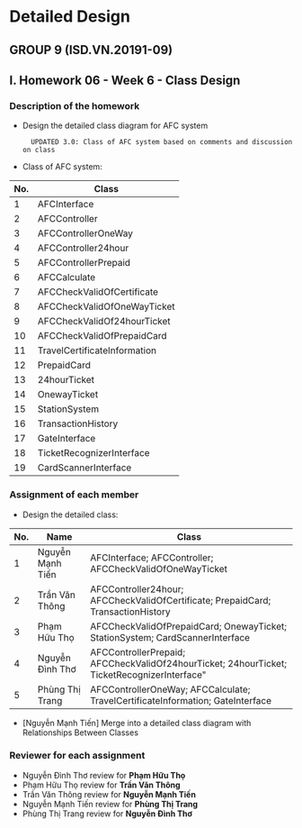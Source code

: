 # Detailed Design #
## GROUP 9 (ISD.VN.20191-09) ##

## I. Homework 06 - Week 6 - Class Design ##
### Description of the homework ###
* Design the detailed class diagram for AFC system

        UPDATED 3.0: Class of AFC system based on comments and discussion on class
* Class of AFC system:

|No.|Class|
|---|-----|
|1|AFCInterface|
|2|AFCController|
|3|AFCControllerOneWay|
|4|AFCController24hour|
|5|AFCControllerPrepaid|
|6|AFCCalculate|
|7|AFCCheckValidOfCertificate|
|8|AFCCheckValidOfOneWayTicket|
|9|AFCCheckValidOf24hourTicket|
|10|AFCCheckValidOfPrepaidCard|
|11|TravelCertificateInformation|
|12|PrepaidCard|
|13|24hourTicket|
|14|OnewayTicket|
|15|StationSystem|
|16|TransactionHistory|
|17|GateInterface|
|18|TicketRecognizerInterface|
|19|CardScannerInterface|

### Assignment of each member ###
* Design the detailed class:

|No.|Name|Class|
|---|----|-----|
|1|Nguyễn Mạnh Tiến|AFCInterface; AFCController; AFCCheckValidOfOneWayTicket|
|2|Trần Văn Thông|AFCController24hour; AFCCheckValidOfCertificate; PrepaidCard; TransactionHistory|
|3|Phạm Hữu Thọ|AFCCheckValidOfPrepaidCard; OnewayTicket; StationSystem; CardScannerInterface|
|4|Nguyễn Đình Thơ|AFCControllerPrepaid; AFCCheckValidOf24hourTicket; 24hourTicket; TicketRecognizerInterface"
|5|Phùng Thị Trang|AFCControllerOneWay; AFCCalculate; TravelCertificateInformation; GateInterface|

* [Nguyễn Mạnh Tiến] Merge into a detailed class diagram with Relationships Between Classes
### Reviewer for each assignment  ###
* Nguyễn Đình Thơ review for **Phạm Hữu Thọ**
* Phạm Hữu Thọ review for **Trần Văn Thông**
* Trần Văn Thông review for **Nguyễn Mạnh Tiến**
* Nguyễn Mạnh Tiến review for **Phùng Thị Trang**
* Phùng Thị Trang review for **Nguyễn Đình Thơ**